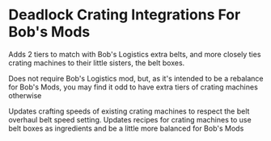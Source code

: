 # Deadlock Crating Integrations For Bob's Mods

Adds 2 tiers to match with Bob's Logistics extra belts, and more closely ties crating machines to their little sisters, the belt boxes.

Does not require Bob's Logistics mod, but, as it's intended to be a rebalance for Bob's Mods, you may find it odd to have extra tiers of crating machines otherwise

Updates crafting speeds of existing crating machines to respect the belt overhaul belt speed setting. Updates recipes for crating machines to use belt boxes as ingredients and be a little more balanced for Bob's Mods
